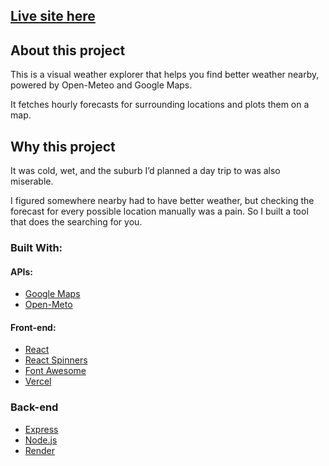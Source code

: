 ## [Live site here](https://weather.thomasevans.org)

## About this project

This is a visual weather explorer that helps you find better weather nearby, powered by Open-Meteo and Google Maps.

It fetches hourly forecasts for surrounding locations and plots them on a map.

## Why this project

It was cold, wet, and the suburb I’d planned a day trip to was also miserable.

I figured somewhere nearby had to have better weather, but checking the forecast for every possible location manually was a pain. So I built a tool that does the searching for you.

### Built With:

#### APIs:

- [Google Maps](https://developers.google.com/maps)
- [Open-Meto](https://open-meteo.com/)

#### Front-end:

- [React](https://react.dev/)
- [React Spinners](https://www.npmjs.com/package/react-spinners)
- [Font Awesome](https://fontawesome.com/)
- [Vercel](https://vercel.com/)

### Back-end

- [Express](https://expressjs.com/)
- [Node.js](https://nodejs.org/)
- [Render](https://render.com/)
